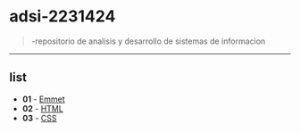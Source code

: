 # adsi-2231424
>-repositorio de analisis y desarrollo de sistemas de informacion 
---
##  list

- **01** - [Emmet](01-Emmet/)
- **02** - [HTML](02-html/)
- **03** - [CSS](03-css/)
